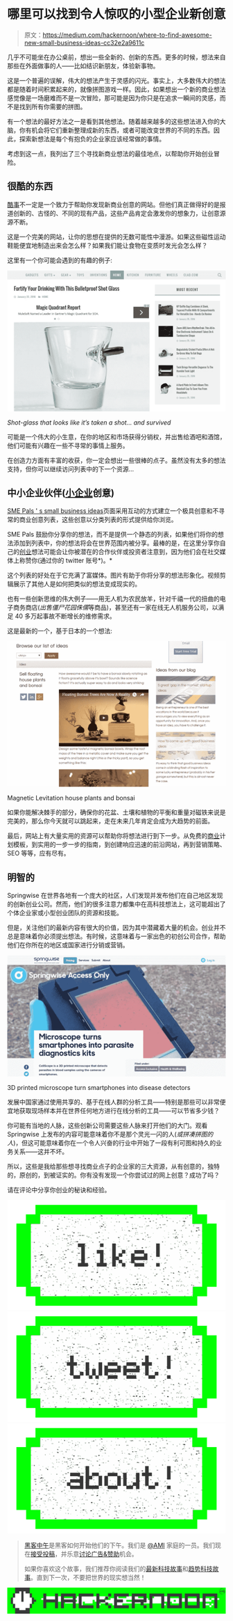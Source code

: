# 哪里可以找到令人惊叹的小型企业新创意

> 原文：<https://medium.com/hackernoon/where-to-find-awesome-new-small-business-ideas-cc32e2a9611c>

几乎不可能坐在办公桌前，想出一些全新的、创新的东西。更多的时候，想法来自那些在外面做事的人——比如结识新朋友，体验新事物。

这是一个普遍的误解，伟大的想法产生于灵感的闪光。事实上，大多数伟大的想法都是随着时间积累起来的，就像拼图游戏一样。因此，如果想出一个新的商业想法感觉像是一场磨难而不是一次冒险，那可能是因为你只是在追求一瞬间的灵感，而不是找到所有你需要的拼图。

有一个想法的最好方法之一是看到其他想法。随着越来越多的这些想法进入你的大脑，你有机会将它们重新整理成新的东西，或者可能改变世界的不同的东西。因此，探索新想法是每个有抱负的企业家应该经常做的事情。

考虑到这一点，我列出了三个寻找新商业想法的最佳地点，以帮助你开始创业冒险。

## 很酷的东西

[酷事](http://www.coolthings.com/)不一定是一个致力于帮助你发现新商业创意的网站。但他们真正做得好的是报道创新的、古怪的、不同的现有产品，这些产品肯定会激发你的想象力，让创意源源不断。

这是一个完美的网站，让你的思想在提供的无数可能性中漫游。如果这些磁性运动鞋能便宜地制造出来会怎么样？如果我们能让食物在变质时发光会怎么样？

这里有一个你可能会遇到的有趣的例子:

![](img/efc31b50242e9894365c91374991759e.png)

*Shot-glass that looks like it’s taken a shot… and survived*

可能是一个伟大的小生意，在你的地区和市场获得分销权，并出售给酒吧和酒馆，他们可能有兴趣在一些不寻常的事情上服务。

在创造力方面有丰富的收获，你一定会想出一些很棒的点子。虽然没有太多的想法支持，但你可以继续访问列表中的下一个资源…

## 中小企业伙伴([小企业](https://goo.gl/8A3HVV)创意)

[SME Pals ' s small business ideas](http://smepals.com/small-business-ideas)页面采用互动的方式建立一个极具创意和不寻常的商业创意列表，这些创意以分类列表的形式提供给你浏览。

SME Pals 鼓励你分享你的想法，而不是提供一个静态的列表，如果他们将你的想法添加到列表中，你的想法将会在世界范围内被分享。最棒的是，在这里分享你自己的[创业](https://hackernoon.com/tagged/startup)想法可能会让你被潜在的合作伙伴或投资者注意到，因为他们会在社交媒体上称赞你(通过你的 twitter 账号*)。*

这个列表的好处在于它充满了富媒体。图片有助于你将分享的想法形象化。视频剪辑展示了其他人是如何把类似的想法变成现实的。

也有一些创新思维的伟大例子——用无人机为农民放羊，针对千禧一代的扭曲的电子商务商店(*出售僵尸花园侏儒*等商品)，甚至还有一家在线无人机服务公司，以满足 40 多万起事故不断增长的维修需求。

这是最新的一个，基于日本的一个想法:

![](img/bbbacd2da2048b922a07caf6310c2c20.png)

Magnetic Levitation house plants and bonsai

如果你能解决棘手的部分，确保你的花盆、土壤和植物的平衡和重量对磁铁来说是完美的，那么你今天就可以跳起来，走在未来几年肯定会成为大趋势的前面。

最后，网站上有大量实用的资源可以帮助你将想法进行到下一步。从免费的[商业](https://hackernoon.com/tagged/business)计划模板，到实用的一步一步的指南，到创建响应迅速的前沿网站，再到营销策略、SEO 等等，应有尽有。

## 明智的

Springwise 在世界各地有一个庞大的社区，人们发现并发布他们在自己地区发现的创新创业公司。然而，他们的很多注意力都集中在高科技想法上，这可能超出了个体企业家或小型创业团队的资源和技能。

但是，关注他们的最新内容有很大的价值，因为其中潜藏着大量的机会。创业并不总是意味着你必须提出想法。有时候，这意味着与一家出色的初创公司合作，帮助他们在你所在的地区或国家进行分销或营销。

![](img/c76d470e673b007a21c741b1ea794d10.png)

3D printed microscope turn smartphones into disease detectors

发展中国家通过使用共享的、基于在线人群的分析工具——特别是那些可以非常便宜地获取现场样本并在世界任何地方进行在线分析的工具——可以节省多少钱？

你可能有当地的人脉，这些创新公司需要这些人脉来打开他们的大门。观看 Springwise 上发布的内容可能意味着你不是那个灵光一闪的人(*或拼凑拼图的人*)，但这可能意味着你在一个令人兴奋的行业中开始了一段有利可图和持久的业务关系——这并不坏。

所以，这些是我给那些想寻找商业点子的企业家的三大资源，从有创意的，独特的，原创的，到被证实的。你有没有发现一个你尝试过的网上创意？成功了吗？

请在评论中分享你创业的秘诀和经验。

[![](img/50ef4044ecd4e250b5d50f368b775d38.png)](http://bit.ly/HackernoonFB)[![](img/979d9a46439d5aebbdcdca574e21dc81.png)](https://goo.gl/k7XYbx)[![](img/2930ba6bd2c12218fdbbf7e02c8746ff.png)](https://goo.gl/4ofytp)

> [黑客中午](http://bit.ly/Hackernoon)是黑客如何开始他们的下午。我们是 [@AMI](http://bit.ly/atAMIatAMI) 家庭的一员。我们现在[接受投稿](http://bit.ly/hackernoonsubmission)，并乐意[讨论广告&赞助](mailto:partners@amipublications.com)机会。
> 
> 如果你喜欢这个故事，我们推荐你阅读我们的[最新科技故事](http://bit.ly/hackernoonlatestt)和[趋势科技故事](https://hackernoon.com/trending)。直到下一次，不要把世界的现实想当然！

[![](img/be0ca55ba73a573dce11effb2ee80d56.png)](https://goo.gl/Ahtev1)